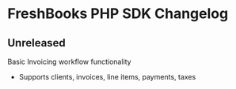 # FreshBooks PHP SDK Changelog

## Unreleased

Basic Invoicing workflow functionality

- Supports clients, invoices, line items, payments, taxes
